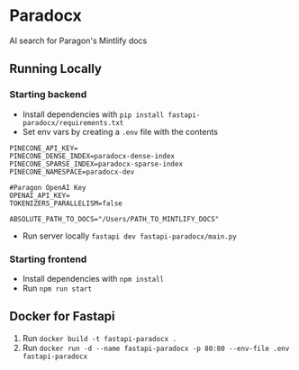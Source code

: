 # Paradocx
AI search for Paragon's Mintlify docs
## Running Locally
### Starting backend
* Install dependencies with `pip install fastapi-paradocx/requirements.txt`
* Set env vars by creating a `.env` file with the contents
```
PINECONE_API_KEY=
PINECONE_DENSE_INDEX=paradocx-dense-index
PINECONE_SPARSE_INDEX=paradocx-sparse-index
PINECONE_NAMESPACE=paradocx-dev

#Paragon OpenAI Key
OPENAI_API_KEY=
TOKENIZERS_PARALLELISM=false

ABSOLUTE_PATH_TO_DOCS="/Users/PATH_TO_MINTLIFY_DOCS"
```
* Run server locally `fastapi dev fastapi-paradocx/main.py`
### Starting frontend
* Install dependencies with `npm install`
* Run `npm run start`

## Docker for Fastapi
1) Run `docker build -t fastapi-paradocx .`
2) Run `docker run -d --name fastapi-paradocx -p 80:80 --env-file .env fastapi-paradocx`
